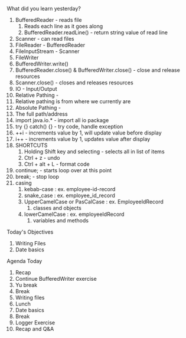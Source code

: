 What did you learn yesterday?

1. BufferedReader - reads file
   1. Reads each line as it goes along
   2. BufferedReader.readLine() - return string value of read line
2. Scanner - can read files
3. FileReader - BufferedReader
4. FileInputStream - Scanner
5. FileWriter
6. BufferedWriter.write()
7. BufferedReader.close() & BufferedWriter.close() - close and release resources
8. Scanner.close() - closes and releases resources
9. IO - Input/Output
10. Relative Pathing - 
   1. Relative pathing is from where we currently are
11. Absolute Pathing - 
   1. The full path/address
12. import java.io.* - import all io package
13. try {} catch() {} - try code, handle exception
14. ++i - increments value by 1, will update value before display
15. i++ - increments value by 1, updates value after display
16. SHORTCUTS
    1. Holding Shift key and selecting - selects all in list of items
    2. Ctrl + z - undo
    3. Ctrl + alt + L - format code
 17. continue; - starts loop over at this point
 18. break; - stop loop
 19. casing 
     1.  kebab-case : ex. employee-id-record
     2.  snake_case : ex. employee_id_record
     3.  UpperCamelCase or PasCalCase : ex. EmployeeIdRecord
         1.  classes and objects
     4.  lowerCamelCase : ex. employeeIdRecord
         1.  variables and methods


Today's Objectives

1. Writing Files
2. Date basics

Agenda Today 
1. Recap
2. Continue BufferedWriter exercise
3. Yu break
4. Break
5. Writing files
6. Lunch
7. Date basics
8. Break
9. Logger Exercise
10. Recap and Q&A
